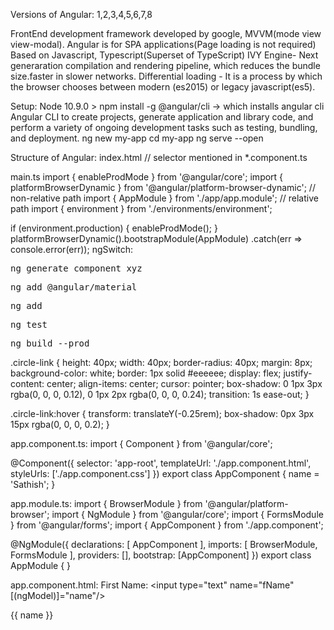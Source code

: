 Versions of Angular: 1,2,3,4,5,6,7,8

FrontEnd development framework developed by google, MVVM(mode view view-modal).
Angular is for SPA applications(Page loading is not required)
Based on Javascript, Typescript(Superset of TypeScript)
IVY Engine- Next generaration compilation and rendering pipeline, which reduces the bundle size.faster in slower networks.
Differential loading - It is a process by which the browser chooses between modern (es2015) or legacy javascript(es5).

Setup: Node 10.9.0 > 
npm install -g @angular/cli -> which installs angular cli
Angular CLI to create projects, generate application and library code, and perform a variety of ongoing development 
tasks such as testing, bundling, and deployment.
ng new my-app
cd my-app
ng serve --open

Structure of Angular:
index.html 
 <app-root></app-root> // selector mentioned in *.component.ts
 
main.ts
import { enableProdMode } from '@angular/core';
import { platformBrowserDynamic } from '@angular/platform-browser-dynamic'; // non-relative path
import { AppModule } from './app/app.module'; // relative path
import { environment } from './environments/environment';

if (environment.production) {
  enableProdMode();
}
platformBrowserDynamic().bootstrapModule(AppModule)
  .catch(err => console.error(err));
ngSwitch:
  <div class="terminal" [ngSwitch]="selection.value">
      <pre *ngSwitchDefault>ng generate component xyz</pre>
      <pre *ngSwitchCase="'material'">ng add @angular/material</pre>
      <pre *ngSwitchCase="'dependency'">ng add _____</pre>
      <pre *ngSwitchCase="'test'">ng test</pre>
      <pre *ngSwitchCase="'build'">ng build --prod</pre>
  </div>
  
  
  .circle-link {
    height: 40px;
    width: 40px;
    border-radius: 40px;
    margin: 8px;
    background-color: white;
    border: 1px solid #eeeeee;
    display: flex;
    justify-content: center;
    align-items: center;
    cursor: pointer;
    box-shadow: 0 1px 3px rgba(0, 0, 0, 0.12), 0 1px 2px rgba(0, 0, 0, 0.24);
    transition: 1s ease-out;
  }

  .circle-link:hover {
    transform: translateY(-0.25rem);
    box-shadow: 0px 3px 15px rgba(0, 0, 0, 0.2);
  }

app.component.ts:
import { Component } from '@angular/core';

@Component({
  selector: 'app-root',
  templateUrl: './app.component.html',
  styleUrls: ['./app.component.css']
})
export class AppComponent {
  name = 'Sathish';
}

app.module.ts:
import { BrowserModule } from '@angular/platform-browser';
import { NgModule } from '@angular/core';
import { FormsModule } from '@angular/forms';
import { AppComponent } from './app.component';

@NgModule({
  declarations: [
    AppComponent
  ],
  imports: [
    BrowserModule,
    FormsModule
  ],
  providers: [],
  bootstrap: [AppComponent]
})
export class AppModule { }

app.component.html:
<label for="fName">First Name: </label>
<input type="text" name="fName" [(ngModel)]="name"/>
<p>{{ name }}</p>

